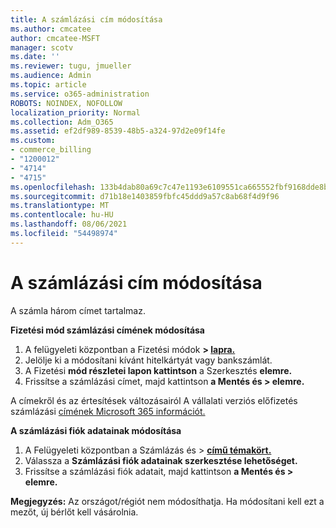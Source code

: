 ```yaml
---
title: A számlázási cím módosítása
ms.author: cmcatee
author: cmcatee-MSFT
manager: scotv
ms.date: ''
ms.reviewer: tugu, jmueller
ms.audience: Admin
ms.topic: article
ms.service: o365-administration
ROBOTS: NOINDEX, NOFOLLOW
localization_priority: Normal
ms.collection: Adm_O365
ms.assetid: ef2df989-8539-48b5-a324-97d2e09f14fe
ms.custom:
- commerce_billing
- "1200012"
- "4714"
- "4715"
ms.openlocfilehash: 133b4dab80a69c7c47e1193e6109551ca665552fbf9168dde8be14096336efe5
ms.sourcegitcommit: d71b18e1403859fbfc45ddd9a57c8ab68f4d9f96
ms.translationtype: MT
ms.contentlocale: hu-HU
ms.lasthandoff: 08/06/2021
ms.locfileid: "54498974"
---
```

# <a name="change-your-billing-address"></a>A számlázási cím módosítása

A számla három címet tartalmaz.

**Fizetési mód számlázási címének módosítása**

1. A felügyeleti központban a Fizetési módok **> [lapra.](https://go.microsoft.com/fwlink/p/?linkid=2018806)**
2. Jelölje ki a módosítani kívánt hitelkártyát vagy bankszámlát.
3. A Fizetési **mód részletei lapon kattintson** a Szerkesztés **elemre.**
4. Frissítse a számlázási címet, majd kattintson **a Mentés és > elemre.**

A címekről és az értesítések változásairól A vállalati verziós előfizetés számlázási [címének Microsoft 365 információt.](/microsoft-365/commerce/billing-and-payments/change-your-billing-addresses)

**A számlázási fiók adatainak módosítása**

1. A Felügyeleti központban a Számlázás és > **[című témakört.](https://admin.microsoft.com/Adminportal/Home?source=applauncher#/BillingAccounts/billing-accounts)**
2. Válassza a **Számlázási fiók adatainak szerkesztése lehetőséget.**
3. Frissítse a számlázási fiók adatait, majd kattintson **a Mentés és > elemre.**

**Megjegyzés:** Az országot/régiót nem módosíthatja. Ha módosítani kell ezt a mezőt, új bérlőt kell vásárolnia.
